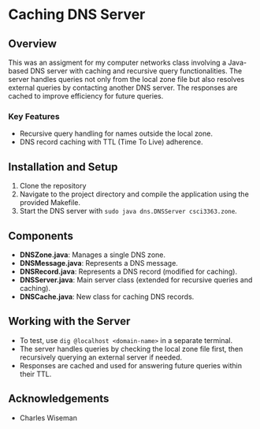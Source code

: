 # Caching DNS Server

## Overview
This was an assigment for my computer networks class involving a Java-based DNS server with caching and recursive query functionalities. The server handles queries not only from the local zone file but also resolves external queries by contacting another DNS server. The responses are cached to improve efficiency for future queries.

### Key Features
- Recursive query handling for names outside the local zone.
- DNS record caching with TTL (Time To Live) adherence.

## Installation and Setup
1. Clone the repository
2. Navigate to the project directory and compile the application using the provided Makefile.
3. Start the DNS server with `sudo java dns.DNSServer csci3363.zone`.

## Components
- **DNSZone.java**: Manages a single DNS zone.
- **DNSMessage.java**: Represents a DNS message.
- **DNSRecord.java**: Represents a DNS record (modified for caching).
- **DNSServer.java**: Main server class (extended for recursive queries and caching).
- **DNSCache.java**: New class for caching DNS records.

## Working with the Server
- To test, use `dig @localhost <domain-name>` in a separate terminal.
- The server handles queries by checking the local zone file first, then recursively querying an external server if needed.
- Responses are cached and used for answering future queries within their TTL.

## Acknowledgements
- Charles Wiseman